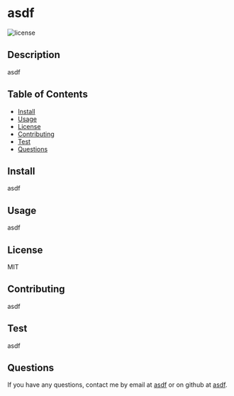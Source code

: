 # asdf

![license ](https://img.shields.io/badge/License-MIT-blue.svg)

## Description 

asdf

## Table of Contents
* [Install](#install)
* [Usage](#usage)
* [License](#license)
* [Contributing](#contribution)
* [Test](#test)
* [Questions](#questions)


## Install
asdf




## Usage

asdf


## License

MIT


## Contributing 

asdf



## Test
asdf


## Questions
If you have any questions, contact me by email at [asdf](mailto:asdf) or on github at [asdf](https://github.com/asdf).









